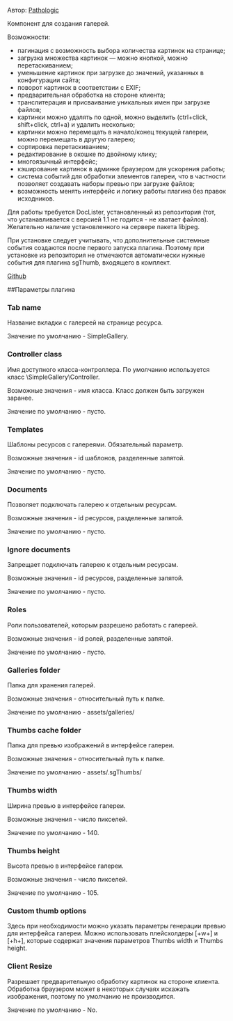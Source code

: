 Автор: [Pathologic](https://github.com/Pathologic/)

Компонент для создания галерей.

Возможности:

* пагинация с возможность выбора количества картинок на странице;
* загрузка множества картинок — можно кнопкой, можно перетаскиванием;
* уменьшение картинок при загрузке до значений, указанных в конфигурации сайта;
* поворот картинок в соответствии с EXIF;
* предварительная обработка на стороне клиента;
* транслитерация и присваивание уникальных имен при загрузке файлов;
* картинки можно удалять по одной, можно выделить (ctrl+click, shift+click, ctrl+a) и удалить несколько;
* картинки можно перемещать в начало/конец текущей галереи, можно перемещать в другую галерею;
* сортировка перетаскиванием;
* редактирование в окошке по двойному клику;
* многоязычный интерфейс;
* кэширование картинок в админке браузером для ускорения работы;
* система событий для обработки элементов галереи, что в частности позволяет создавать наборы превью при загрузке файлов;
* возможность менять интерфейс и логику работы плагина без правок исходников.

Для работы требуется DocLister, установленный из репозитория (тот, что устанавливается с версией 1.1 не годится - не хватает файлов). Желательно наличие установленного на сервере пакета libjpeg.

При установке следует учитывать, что дополнительные системные события создаются после первого запуска плагина. Поэтому при установке из репозитория не отмечаются автоматически нужные события для плагина sgThumb, входящего в комплект.

[Github](https://github.com/Pathologic/SimpleGallery)

##Параметры плагина

### Tab name
Название вкладки с галереей на странице ресурса.

Значение по умолчанию - SimpleGallery.

### Controller class 
Имя доступного класса-контроллера. По умолчанию используется класс \SimpleGallery\Controller.

Возможные значения - имя класса. Класс должен быть загружен заранее.

Значение по умолчанию - пусто.

### Templates 
Шаблоны ресурсов с галереями. Обязательный параметр.

Возможные значения - id шаблонов, разделенные запятой.

Значение по умолчанию - пусто.

### Documents 
Позволяет подключать галерею к отдельным ресурсам.

Возможные значения - id ресурсов, разделенные запятой.

Значение по умолчанию - пусто.

### Ignore documents 
Запрещает подключать галерею к отдельным ресурсам.

Возможные значения - id ресурсов, разделенные запятой.

Значение по умолчанию - пусто.

### Roles
Роли пользователей, которым разрешено работать с галереей.

Возможные значения - id ролей, разделенные запятой.

Значение по умолчанию - пусто.

### Galleries folder 
Папка для хранения галерей.

Возможные значения - относительный путь к папке.

Значение по умолчанию - assets/galleries/

### Thumbs cache folder
Папка для превью изображений в интерфейсе галереи.

Возможные значения - относительный путь к папке.

Значение по умолчанию - assets/.sgThumbs/

### Thumbs width
Ширина превью в интерфейсе галереи.

Возможные значения - число пикселей.

Значение по умолчанию - 140.

### Thumbs height
Высота превью в интерфейсе галереи.

Возможные значения - число пикселей.

Значение по умолчанию - 105.

### Custom thumb options
Здесь при необходимости можно указать параметры генерации превью для интерфейса галереи. Можно использовать плейсхолдеры [+w+] и [+h+], которые содержат значения параметров Thumbs width и Thumbs height.

### Client Resize
Разрешает предварительную обработку картинок на стороне клиента. Обработка браузером может в некоторых случаях искажать изображения, поэтому по умолчанию не производится.

Значение по умолчанию - No.